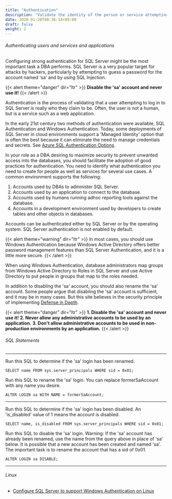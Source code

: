 ```yaml
---
title: "Authentication"
description: "Validate the identity of the person or service attempting to connect to SQL Server."
date: 2020-01-28T00:36:14+09:00
draft: false
weight: 2
---
```


###### Authenticating users and services and applications

Configuring strong authentication for SQL Server might be the most important task a DBA performs.  SQL Server is a very popular target for attacks by hackers, particularly by attempting to guess a password for the account named 'sa' and by using SQL Injection.

{{< alert theme="danger" dir="ltr" >}} **Disable the 'sa' account and never use it!**
{{< /alert >}}

Authentication is the process of validating that a user attempting to log in to SQL Server is really who they claim to be.  Often, the user is not a human, but is a service such as a web application.

In the early 21st century two methods of authentication were available, SQL Authentication and Windows Authentication.  Today, some deployments of SQL Server in cloud environments support a 'Managed Identity' option that is often the best because it can eliminate the need to manage credentials and secrets.  See [Azure SQL Authentication Options](https://docs.microsoft.com/en-us/sql/connect/ado-net/sql/azure-active-directory-authentication).

In your role as a DBA desiring to maximize security to prevent unwanted access into the databases, you should facilitate the adoption of good practices for authentication.  You need to identify what authentication you need to create for people as well as services for several use cases.  A common environment supports the following:

1. Accounts used by DBAs to administer SQL Server.
2. Accounts used by an application to connect to the database.
3. Accounts used by humans running adhoc reporting tools against the database.
4. Accounts in a development environment used by developers to create tables and other objects in databases.

Accounts can be authenticated either by SQL Server or by the operating system.  SQL Server authentication is not enabled by default.

{{< alert theme="warning" dir="ltr" >}} In most cases, you should use Windows Authentication because Windows Active Directory offers better password management features than SQL Server Authentication, and it is a little more secure.
{{< /alert >}}  

When using Windows Authentication, database administrators map groups from Windows Active Directory to Roles in SQL Server and use Active Directory to put people in groups that map to the roles needed.  

In addition to disabling the 'sa' account, you should also rename the 'sa' account.  Some people argue that disabling the 'sa' account is sufficient, and it may be in many cases.  But this site believes in the security principle of implementing [Defense in Depth](/docs/resources/principles/).  

{{< alert theme="danger" dir="ltr" >}}
**1. Disable the 'sa' account and never use it!**
**2. Never allow any administrative accounts to be used by an application.**
**3. Don't allow administrative accounts to be used in non-production environments by an application.**
{{< /alert >}}

###### SQL Statements
----
Run this SQL to determine if the 'sa' login has been renamed.
```
SELECT name FROM sys.server_principals WHERE sid = 0x01;
```
Run this SQL to rename the 'sa' login.  You can replace formerSaAccount with any name you desire.
```
ALTER LOGIN sa WITH NAME = formerSaAccount;
```
----
Run this SQL to determine if the 'sa' login has been disabled.  An 'is_disabled' value of 1 means the account is disabled.
```
SELECT name, is_disabled FROM sys.server_principals WHERE sid = 0x01;
```
Run this SQL to disable the 'sa' login.  Warning: If the 'sa' account has already been renamed, use the name from the query above in place of 'sa' below.  It is possible that a new account has been created and named 'sa'.  The important task is to rename the account that has a sid of 0x01.
```
ALTER LOGIN sa DISABLE;
```
----
###### Linux
* [Configure SQL Server to support Windows Authentication on Linux](https://www.mssqltips.com/sqlservertip/5075/configure-sql-server-on-linux-to-use-windows-authentication)


